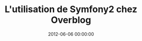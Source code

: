 ---
event: Symfony Live Paris 2012
title: "L'utilisation de Symfony2 chez Overblog "
youtube_id: LDdo8akcZnk
authors: 
    - Xavier HAUSHERR

layout: youtube
date: 2012-06-06 00:00:00
---